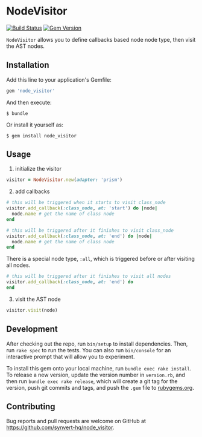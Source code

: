 # NodeVisitor

[![Build Status](https://github.com/synvert-hq/node-visitor-ruby/actions/workflows/main.yml/badge.svg)](https://github.com/synvert-hq/node-visitor-ruby/actions/workflows/main.yml)
[![Gem Version](https://img.shields.io/gem/v/node_visitor.svg)](https://rubygems.org/gems/node_visitor)

`NodeVisitor` allows you to define callbacks based node node type, then visit the AST nodes.

## Installation

Add this line to your application's Gemfile:

```ruby
gem 'node_visitor'
```

And then execute:

    $ bundle

Or install it yourself as:

    $ gem install node_visitor

## Usage

1. initialize the visitor

```ruby
visitor = NodeVisitor.new(adapter: 'prism')
```

2. add callbacks

```ruby
# this will be triggered when it starts to visit class_node
visitor.add_callback(:class_node, at: 'start') do |node|
  node.name # get the name of class node
end

# this will be triggered after it finishes to visit class_node
visitor.add_callback(:class_node, at: 'end') do |node|
  node.name # get the name of class node
end
```

There is a special node type, `:all`, which is triggered before or after visiting all nodes.

```ruby
# this will be triggered after it finishes to visit all nodes
visitor.add_callback(:class_node, at: 'end') do
end
```

3. visit the AST node

```ruby
visitor.visit(node)
```

## Development

After checking out the repo, run `bin/setup` to install dependencies. Then, run `rake spec` to run the tests. You can also run `bin/console` for an interactive prompt that will allow you to experiment.

To install this gem onto your local machine, run `bundle exec rake install`. To release a new version, update the version number in `version.rb`, and then run `bundle exec rake release`, which will create a git tag for the version, push git commits and tags, and push the `.gem` file to [rubygems.org](https://rubygems.org).

## Contributing

Bug reports and pull requests are welcome on GitHub at https://github.com/synvert-hq/node_visitor.
